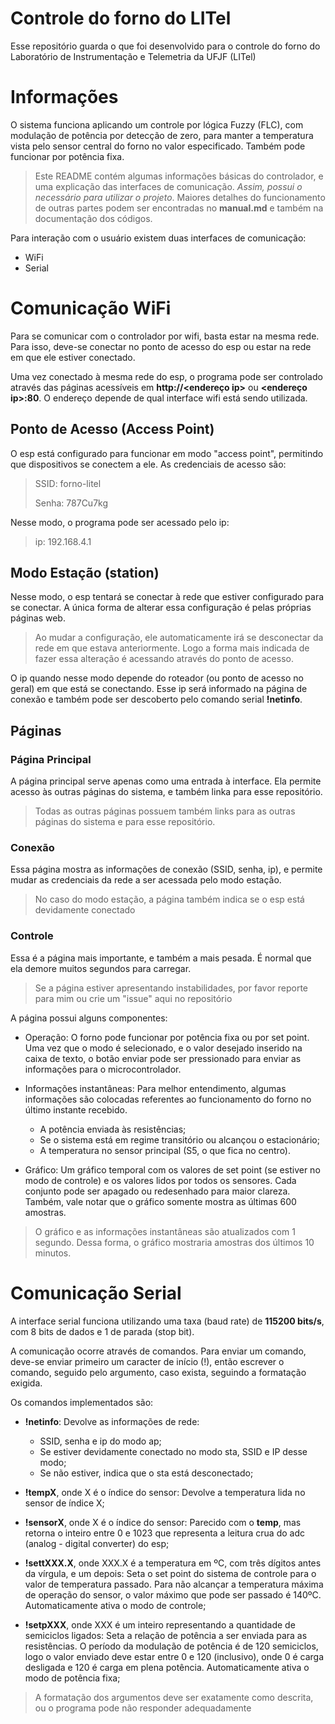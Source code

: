 # Controle do forno do LITel

Esse repositório guarda o que foi desenvolvido para o controle do forno do Laboratório de Instrumentação e Telemetria da UFJF (LITel)

# Informações

O sistema funciona aplicando um controle por lógica Fuzzy (FLC), com modulação de potência por detecção de zero, para manter a temperatura vista pelo sensor central do forno no valor especificado. Também pode funcionar por potência fixa.

> Este README contém algumas informações básicas do controlador, e uma explicação das interfaces de comunicação. *Assim, possui o necessário para utilizar o projeto*. Maiores detalhes do funcionamento de outras partes podem ser encontradas no **manual.md** e também na documentação dos códigos.

Para interação com o usuário existem duas interfaces de comunicação:
- WiFi
- Serial

# Comunicação WiFi

Para se comunicar com o controlador por wifi, basta estar na mesma rede. Para isso, deve-se conectar no ponto de acesso do esp ou estar na rede em que ele estiver conectado.

Uma vez conectado à mesma rede do esp, o programa pode ser controlado através das páginas acessíveis em **http://\<endereço ip\>** ou  **\<endereço ip\>:80**. O endereço depende de qual interface wifi está sendo utilizada.

## Ponto de Acesso (Access Point)

O esp está configurado para funcionar em modo "access point", permitindo que dispositivos se conectem a ele. As credenciais de acesso são:

> SSID: forno-litel
>
> Senha: 787Cu7kg

Nesse modo, o programa pode ser acessado pelo ip:

> ip: 192.168.4.1

## Modo Estação (station)

Nesse modo, o esp tentará se conectar à rede que estiver configurado para se conectar. A única forma de alterar essa configuração é pelas próprias páginas web.

> Ao mudar a configuração, ele automaticamente irá se desconectar da rede em que estava anteriormente. Logo a forma mais indicada de fazer essa alteração é acessando através do ponto de acesso.

O ip quando nesse modo depende do roteador (ou ponto de acesso no geral) em que está se conectando. Esse ip será informado na página de conexão e também pode ser descoberto pelo comando serial **!netinfo**.

## Páginas

### Página Principal

A página principal serve apenas como uma entrada à interface. Ela permite acesso às outras páginas do sistema, e também linka para esse repositório.

> Todas as outras páginas possuem também links para as outras páginas do sistema e para esse repositório.

### Conexão

Essa página mostra as informações de conexão (SSID, senha, ip), e permite mudar as credenciais da rede a ser acessada pelo modo estação.

> No caso do modo estação, a página também indica se o esp está devidamente conectado

### Controle

Essa é a página mais importante, e também a mais pesada. É normal que ela demore muitos segundos para carregar.

> Se a página estiver apresentando instabilidades, por favor reporte para mim ou crie um "issue" aqui no repositório

A página possui alguns componentes:

- Operação: 
    O forno pode funcionar por potência fixa ou por set point. Uma vez que o modo é selecionado, e o valor desejado inserido na caixa de texto, o botão enviar pode ser pressionado para enviar as informações para o microcontrolador. 

- Informações instantâneas:
    Para melhor entendimento, algumas informações são colocadas referentes ao funcionamento do forno no último instante recebido.
    - A potência enviada às resistências;
    - Se o sistema está em regime transitório ou alcançou o estacionário;
    - A temperatura no sensor principal (S5, o que fica no centro).

- Gráfico:
    Um gráfico temporal com os valores de set point (se estiver no modo de controle) e os valores lidos por todos os sensores. Cada conjunto pode ser apagado ou redesenhado para maior clareza. Também, vale notar que o gráfico somente mostra as últimas 600 amostras.

> O gráfico e as informações instantâneas são atualizados com 1 segundo. Dessa forma, o gráfico mostraria amostras dos últimos 10 minutos.


# Comunicação Serial

A interface serial funciona utilizando uma taxa (baud rate) de **115200 bits/s**, com 8 bits de dados e 1 de parada (stop bit).

A comunicação ocorre através de comandos. Para enviar um comando, deve-se enviar primeiro um caracter de início (!), então escrever o comando, seguido pelo argumento, caso exista, seguindo a formatação exigida. 

Os comandos implementados são:
- **!netinfo**: Devolve as informações de rede:
    - SSID, senha e ip do modo ap;
    - Se estiver devidamente conectado no modo sta, SSID e IP desse modo;
    - Se não estiver, indica que o sta está desconectado;

- **!tempX**, onde X é o índice do sensor: Devolve a temperatura lida no sensor de índice X; 

- **!sensorX**, onde X é o índice do sensor: Parecido com o **temp**, mas retorna o inteiro entre 0 e 1023 que representa a leitura crua do adc (analog - digital converter) do esp;

- **!settXXX.X**, onde XXX.X é a temperatura em ºC, com três dígitos antes da vírgula, e um depois: Seta o set point do sistema de controle para o valor de temperatura passado. Para não alcançar a temperatura máxima de operação do sensor, o valor máximo que pode ser passado é 140ºC. Automaticamente ativa o modo de controle;

- **!setpXXX**, onde XXX é um inteiro representando a quantidade de semiciclos ligados: Seta a relação de potência a ser enviada para as resistências. O período da modulação de potência é de 120 semiciclos, logo o valor enviado deve estar entre 0 e 120 (inclusivo), onde 0 é carga desligada e 120 é carga em plena potência. Automaticamente ativa o modo de potência fixa;

> A formatação dos argumentos deve ser exatamente como descrita, ou o programa pode não responder adequadamente

